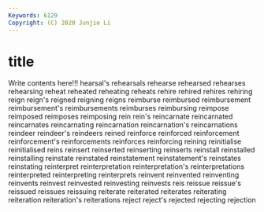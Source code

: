```yaml
---
Keywords: 6129
Copyright: (C) 2020 Junjie Li
---
```


# title

Write contents here!!!
hearsal's
rehearsals 
rehearse 
rehearsed 
rehearses 
rehearsing 
reheat 
reheated 
reheating 
reheats 
rehire
rehired 
rehires 
rehiring 
reign 
reign's 
reigned 
reigning 
reigns 
reimburse 
reimbursed
reimbursement 
reimbursement's 
reimbursements 
reimburses 
reimbursing 
reimpose 
reimposed 
reimposes 
reimposing 
rein
rein's 
reincarnate 
reincarnated 
reincarnates 
reincarnating 
reincarnation 
reincarnation's 
reincarnations 
reindeer 
reindeer's
reindeers 
reined 
reinforce 
reinforced 
reinforcement 
reinforcement's 
reinforcements 
reinforces 
reinforcing 
reining
reinitialise 
reinitialised 
reins 
reinsert 
reinserted 
reinserting 
reinserts 
reinstall 
reinstalled 
reinstalling
reinstate 
reinstated 
reinstatement 
reinstatement's 
reinstates 
reinstating 
reinterpret 
reinterpretation 
reinterpretation's 
reinterpretations
reinterpreted 
reinterpreting 
reinterprets 
reinvent 
reinvented 
reinventing 
reinvents 
reinvest 
reinvested 
reinvesting
reinvests 
reis 
reissue 
reissue's 
reissued 
reissues 
reissuing 
reiterate 
reiterated 
reiterates
reiterating 
reiteration 
reiteration's 
reiterations 
reject 
reject's 
rejected 
rejecting 
rejection 
